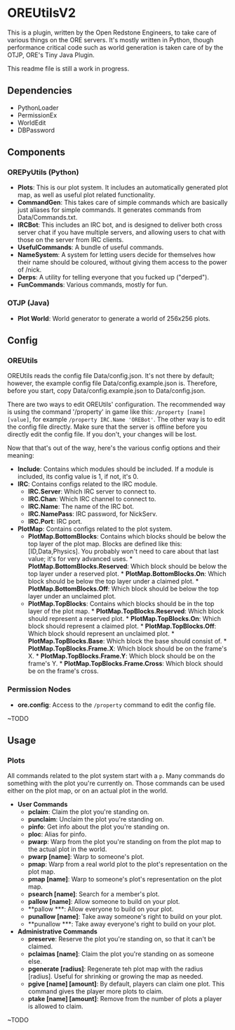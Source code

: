 OREUtilsV2
==========

This is a plugin, written by the Open Redstone Engineers, to take care of various things on the ORE servers. It's mostly written in Python, though performance critical code such as world generation is taken care of by the OTJP, ORE's Tiny Java Plugin.

This readme file is still a work in progress.

## Dependencies
* PythonLoader
* PermissionEx
* WorldEdit
* DBPassword

## Components

### OREPyUtils (Python)
* **Plots**: This is our plot system. It includes an automatically generated plot map, as well as useful plot related functionality.
* **CommandGen**: This takes care of simple commands which are basically just aliases for simple commands. It generates commands from Data/Commands.txt.
* **IRCBot**: This includes an IRC bot, and is designed to deliver both cross server chat if you have multiple servers, and allowing users to chat with those on the server from IRC clients.
* **UsefulCommands**: A bundle of useful commands.
* **NameSystem**: A system for letting users decide for themselves how their name should be coloured, without giving them access to the power of /nick.
* **Derps**: A utility for telling everyone that you fucked up ("derped").
* **FunCommands**: Various commands, mostly for fun.

### OTJP (Java)
* **Plot World**: World generator to generate a world of 256x256 plots.

## Config

### OREUtils
OREUtils reads the config file Data/config.json. It's not there by default; however, the example config file Data/config.example.json is. Therefore, before you start, copy Data/config.example.json to Data/config.json.

There are two ways to edit OREUtils' configuration. The recommended way is using the command '/property' in game like this: `/property [name] [value]`, for example `/property IRC.Name 'OREBot'`. The other way is to edit the config file directly. Make sure that the server is offline before you directly edit the config file. If you don't, your changes will be lost.

Now that that's out of the way, here's the various config options and their meaning:

* **Include**: Contains which modules should be included. If a module is included, its config value is 1, if not, it's 0.
* **IRC**: Contains configs related to the IRC module.
	* **IRC.Server**: Which IRC server to connect to.
	* **IRC.Chan**: Which IRC channel to connect to.
	* **IRC.Name**: The name of the IRC bot.
	* **IRC.NamePass**: IRC password, for NickServ.
	* **IRC.Port**: IRC port.
* **PlotMap**: Contains configs related to the plot system.
	* **PlotMap.BottomBlocks**: Contains which blocks should be below the top layer of the plot map. Blocks are defined like this: [ID,Data,Physics]. You probably won't need to care about that last value; it's for very advanced uses.
			* **PlotMap.BottomBlocks.Reserved**: Which block should be below the top layer under a reserved plot. 
			* **PlotMap.BottomBlocks.On**: Which block should be below the top layer under a claimed plot.
			* **PlotMap.BottomBlocks.Off**: Which block should be below the top layer under an unclaimed plot.
	* **PlotMap.TopBlocks**: Contains which blocks should be in the top layer of the plot map.
			* **PlotMap.TopBlocks.Reserved**: Which block should represent a reserved plot.
			* **PlotMap.TopBlocks.On**: Which block should represent a claimed plot.
			* **PlotMap.TopBlocks.Off**: Which block should represent an unclaimed plot.
			* **PlotMap.TopBlocks.Base**: Which block the base should consist of.
			* **PlotMap.TopBlocks.Frame.X**: Which block should be on the frame's X.
			* **PlotMap.TopBlocks.Frame.Y**: Which block should be on the frame's Y.
			* **PlotMap.TopBlocks.Frame.Cross**: Which block should be on the frame's cross.

### Permission Nodes
* **ore.config**: Access to the `/property` command to edit the config file.

~TODO

## Usage

### Plots
All commands related to the plot system start with a `p`. Many commands do something with the plot you're currently on. Those commands can be used either on the plot map, or on an actual plot in the world.

* **User Commands**
	* **pclaim**: Claim the plot you're standing on.
	* **punclaim**: Unclaim the plot you're standing on.
	* **pinfo**: Get info about the plot you're standing on.
	* **ploc**: Alias for pinfo.
	* **pwarp**: Warp from the plot you're standing on from the plot map to the actual plot in the world.
	* **pwarp [name]**: Warp to someone's plot.
	* **pmap**: Warp from a real world plot to the plot's representation on the plot map.
	* **pmap [name]**: Warp to someone's plot's representation on the plot map.
	* **psearch [name]**: Search for a member's plot.
	* **pallow [name]**: Allow someone to build on your plot.
	* **pallow ***: Allow everyone to build on your plot.
	* **punallow [name]**: Take away someone's right to build on your plot.
	* **punallow ***: Take away everyone's right to build on your plot.
* **Administrative Commands**
	* **preserve**: Reserve the plot you're standing on, so that it can't be claimed.
	* **pclaimas [name]**: Claim the plot you're standing on as someone else.
	* **pgenerate [radius]**: Regenerate teh plot map with the radius [radius]. Useful for shrinking or growing the map as needed.
	* **pgive [name] [amount]**: By default, players can claim one plot. This command gives the player more plots to claim.
	* **ptake [name] [amount]**: Remove from the number of plots a player is allowed to claim.

~TODO
